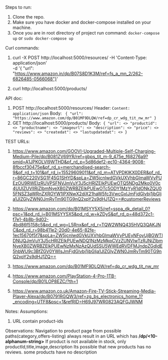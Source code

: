 Steps to run:
1. Clone the repo.
2. Make sure you have docker and docker-compose installed on your machine.
3. Once you are in root directory of project run command: `docker-compose up` or `sudo docker-compose up` 


Curl commands:
1. curl -X POST http://localhost:5000/resources/ -H 'Content-Type: application/json' \
-d '{ "url": "https://www.amazon.in/dp/B07S8D1K3M/ref=fs_a_mn_2/262-6826485-0566068"}'

2. curl http://localhost:5000/products/



API doc:
1. POST http://localhost:5000/resources/
   Header: `Content:` `application/json`
   Body: `
        {
          "url": "https://www.amazon.com/dp/B01MF9DLQW/ref=dp_cr_wdg_tit_nw_mr"
        }`
2. GET http://localhost:5000/products/
   Body:`
        {
          "url": <>
          "productid": <>
          "productname": <>
          "imageurl": <>
          "description": <>
          "price": <>
          "reviews": <>
          "createdat": <>
          "lastupdatedat": <>
        }`

TEST URLs:
1. https://www.amazon.com/GOOVI-Upgraded-Multiple-Self-Charging-Medium-Pile/dp/B081ZV69YR/ref=gbps_tit_m-9_475e_f68276a9?smid=A1JPKOLVI9WTHD&pf_rd_p=5d86def2-ec10-4364-9008-8fbccf30475e&pf_rd_s=merchandised-search-9&pf_rd_t=101&pf_rd_i=15529609011&pf_rd_m=ATVPDKIKX0DER&pf_rd_r=86GC220VSG1F45G1SHYD&spLa=ZW5jcnlwdGVkUXVhbGlmaWVyPUEzOU9RWEIzRUVPSFNVJmVuY3J5cHRlZElkPUEwOTQ5NDg2Mko0V0c4UUlZUVlIRiZlbmNyeXB0ZWRBZElkPUEwOTc5ODY1MzYyR1dONkZQU05FNSZ3aWRnZXROYW1lPXNwX2diX21haW5fc3VwcGxlJmFjdGlvbj1jbGlja1JlZGlyZWN0JmRvTm90TG9nQ2xpY2s9dHJ1ZQ==#customerReviews

2. https://www.amazon.com/dp/B01MSYY5X5/ref=sspa_dk_detail_0?psc=1&pd_rd_i=B01MSYY5X5&pd_rd_w=kZDyS&pf_rd_p=48d372c1-f7e1-4b8b-9d02-4bd86f5158c5&pd_rd_wg=L5Rnx&pf_rd_r=TQW2WNQ435HVQ3QAKJNC&pd_rd_r=98b411e2-20d0-4e65-82fe-1ec15670f5f7&spLa=ZW5jcnlwdGVkUXVhbGlmaWVyPUEyNFoyUjBGWTlDNlJQJmVuY3J5cHRlZElkPUEwNDQ1NzMzMkpCVzZUNVIwTzRJNiZlbmNyeXB0ZWRBZElkPUEwNzMxNzAzQUdSSU5WWEdRVDFMJndpZGdldE5hbWU9c3BfZGV0YWlsJmFjdGlvbj1jbGlja1JlZGlyZWN0JmRvTm90TG9nQ2xpY2s9dHJ1ZQ==

3. https://www.amazon.com/dp/B01MF9DLQW/ref=dp_cr_wdg_tit_nw_mr

4. https://www.amazon.com/PlayStation-4-Pro-1TB-Console/dp/B01LOP8EZC/?th=1

5. https://www.amazon.co.uk/Amazon-Fire-TV-Stick-Streaming-Media-Player-Alexa/dp/B0791RGQW3/ref=zg_bs_electronics_home_1?_encoding=UTF8&psc=1&refRID=H69J97WR0823AQFGJWNM



Notes:
Assumptions:
1. URL contain product-ids

Observations:
Navigation to product page from possible paths(category,offers-listing) always result in an URL which has **/dp/<10-alphanum-string>**
If product is not available in stock, only productId,title,image,description
Its possible that new products has no reviews.
some products have no description


